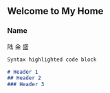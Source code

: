 ## Welcome to My Home



### Name
陆 金 盛
```markdown
Syntax highlighted code block

# Header 1
## Header 2
### Header 3




